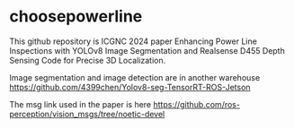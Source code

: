 # choosepowerline

This github repository is ICGNC 2024 paper Enhancing Power Line Inspections with YOLOv8 Image Segmentation and Realsense D455 Depth Sensing Code for Precise 3D Localization.

Image segmentation and image detection are in another warehouse https://github.com/4399chen/Yolov8-seg-TensorRT-ROS-Jetson

The msg link used in the paper is here https://github.com/ros-perception/vision_msgs/tree/noetic-devel


